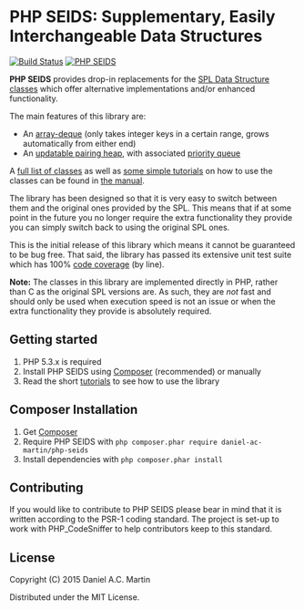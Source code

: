 PHP SEIDS: Supplementary, Easily Interchangeable Data Structures
================================================================

[![Build Status][build status]][travis-ci]
[![PHP SEIDS][logo]][website]

**PHP SEIDS** provides drop-in replacements for the [SPL Data Structure
classes] which offer alternative implementations and/or enhanced
functionality.

The main features of this library are:

* An [array-deque] (only takes integer keys in a certain range, grows
  automatically from either end)
* An [updatable pairing heap], with associated [priority queue]

A [full list of classes] as well as [some simple tutorials] on how to use the
classes can be found in [the manual].

The library has been designed so that it is very easy to switch between them and
the original ones provided by the SPL. This means that if at some point in the
future you no longer require the extra functionality they provide you can simply
switch back to using the original SPL ones.

This is the initial release of this library which means it cannot be guaranteed
to be bug free. That said, the library has passed its extensive unit test suite
which has 100% [code coverage] (by line).

**Note:** The classes in this library are implemented directly in PHP, rather
than C as the original SPL versions are. As such, they are *not* fast and should
only be used when execution speed is not an issue or when the extra
functionality they provide is absolutely required.

Getting started
---------------

1. PHP 5.3.x is required
2. Install PHP SEIDS using [Composer] (recommended) or manually
3. Read the short [tutorials] to see how to use the library

Composer Installation
---------------------

1. Get [Composer]
2. Require PHP SEIDS with `php composer.phar require daniel-ac-martin/php-seids`
3. Install dependencies with `php composer.phar install`

Contributing
------------

If you would like to contribute to PHP SEIDS please bear in mind that it is
written according to the PSR-1 coding standard. The project is set-up to work
with PHP_CodeSniffer to help contributors keep to this standard.

License
-------

Copyright (C) 2015 Daniel A.C. Martin

Distributed under the MIT License.

 [website]:                    http://php-seids.net
 [logo]:                       http://php-seids.net/images/logo.svg
 [travis-ci]:                  https://travis-ci.org/dacm/php-seids
 [build status]:               https://travis-ci.org/dacm/php-seids.png?branch=master
 [SPL Data Structure classes]: http://php.net/manual/en/spl.datastructures.php
 [array-deque]:                http://php-seids.net/manual/en/class.seids.arrays.dynamic.arraydeque.php
 [updatable pairing heap]:     http://php-seids.net/manual/en/class.seids.heaps.pairing.heap.php
 [priority queue]:             http://php-seids.net/manual/en/class.seids.heaps.pairing.priorityqueue.php
 [full list of classes]:       http://php-seids.net/manual/en/datastructures.php
 [tutorials]:                  http://php-seids.net/manual/en/getting-started.tutorials.php
 [some simple tutorials]:      http://php-seids.net/manual/en/getting-started.tutorials.php
 [the manual]:                 http://php-seids.net/manual/en/
 [code coverage]:              http://php-seids.net/code-coverage/
 [Composer]:                   http://getcomposer.org

